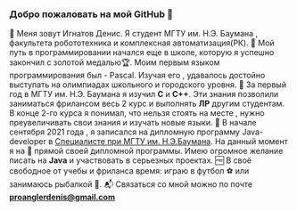 ### Добро пожаловать на мой GitHub 👋
:notebook_with_decorative_cover: Меня зовут Игнатов Денис. Я студент МГТУ им. Н.Э. Баумана , факультета робототехника и комплексная автоматизация(РК). 
:runner: Мой путь в программировании начался еще в школе, которую я успешно закончил с золотой медалью:trophy:. Моим первым языком программирования был - Pascal. Изучая его , удавалось достойно выступать на олимпиадах школьного и городского уровня.
:school: За первый год в  МГТУ им. Н.Э. Баумана я  изучил **C** и **C++**. Эти знания позволили заниматься фрилансом весь 2 курс и выполнять **ЛР** другим студентам. В конце 2-го курса я понимал, что нельзя стоять на месте , нужно преувеличивать свои знания и изучать новые языки. 
:100: В начале сентября 2021 года , я записался на дипломную программу Java-developer в [Специалисте при МГТУ им. Н.Э.Баумана](https://www.specialist.ru/courses?utm_source=yandex&utm_medium=cpc&utm_campaign=00.%20ОБЩ.%20Бренд.%20Поиск.%20ЯД.%20КонвНБ.%20Мск.&utm_content=v2%7C%7C9732896392%7C%7C23309428129%7C%7Cспециалист%7C%7C1%7C%7Cpremium%7C%7Cnone%7C%7Csearch%7C%7Cno&utm_term=специалист&yclid=130534417416836&cm_id=55750821_4332341927_9732896392_23309428129__none_search_type1_no_desktop_premium_213&yclid=18053267209971625608). На данный момент я на  :checkered_flag: прямой своей дипломной программы. Имею огромное желание писать на **Java** и участвовать в серьезных проектах.
 :free: В своё свободное от учебы и фриланса время: играю в футбол :soccer: или занимаюсь рыбалкой :fishing_pole_and_fish:.
:mailbox_with_mail: Связаться со мной можно по почте **proanglerdenis@gmail.com**


<!--
**Denis-spec989/denis-spec989** is a ✨ _special_ ✨ repository because its `README.md` (this file) appears on your GitHub profile.

Here are some ideas to get you started:

- 🔭 I’m currently working on ...
- 🌱 I’m currently learning ...
- 👯 I’m looking to collaborate on ...
- 🤔 I’m looking for help with ...
- 💬 Ask me about ...
- 📫 How to reach me: ...
- 😄 Pronouns: ...
- ⚡ Fun fact: ...
-->

